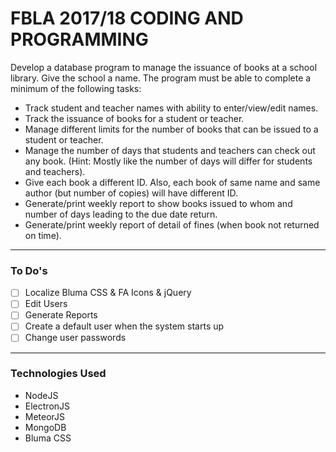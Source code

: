 # FBLA 2017/18 CODING AND PROGRAMMING

Develop a database program to manage the issuance of books at a school library.  Give the school a name.  The program must be able to complete a minimum of the following tasks:

- Track student and teacher names with ability to enter/view/edit names.
- Track the issuance of books for a student or teacher.
- Manage different limits for the number of books that can be issued to a student or teacher.
- Manage the number of days that students and teachers can check out any book. (Hint:  Mostly like the number of days will differ for students and teachers).
- Give each book a different ID. Also, each book of same name and same author (but number of copies) will have different ID.
- Generate/print weekly report to show books issued to whom and number of days leading to the due date return.
- Generate/print weekly report of detail of fines (when book not returned on time).


---

### To Do's
- [ ] Localize Bluma CSS & FA Icons & jQuery
- [ ] Edit Users
- [ ] Generate Reports
- [ ] Create a default user when the system starts up
- [ ] Change user passwords

---

### Technologies Used

- NodeJS
- ElectronJS
- MeteorJS
- MongoDB
- Bluma CSS

